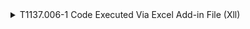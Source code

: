 <details>
<summary>T1137.006-1 Code Executed Via Excel Add-in File (Xll)
</summary>
<pre>$ NA </pre>
</details>
